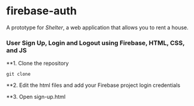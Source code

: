 # firebase-auth
A prototype for *Shelter*, a web application that allows you to rent a house.

<h3>User Sign Up, Login and Logout using Firebase, HTML, CSS, and JS</h3>

**1. Clone the repository

```git clone```

**2. Edit the html files and add your Firebase project login credentials

**3. Open sign-up.html
